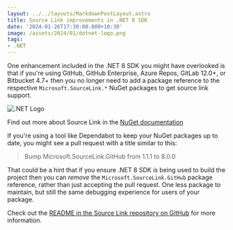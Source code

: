 ```yaml
---
layout: ../../layouts/MarkdownPostLayout.astro
title: Source Link improvements in .NET 8 SDK
date: '2024-01-26T17:30:00.000+10:30'
image: /assets/2024/01/dotnet-logo.png
tags:
- .NET
---
```


One enhancement included in the .NET 8 SDK you might have overlooked is that if you're using GitHub, GitHub Enterprise, Azure Repos, GitLab 12.0+, or Bitbucket 4.7+ then you no longer need to add a package reference to the respective `Microsoft.SourceLink.*` NuGet packages to get source link support.

![.NET Logo](/assets/2024/01/dotnet-logo.png)

Find out more about Source Link in the [NuGet documentation](https://learn.microsoft.com/dotnet/standard/library-guidance/sourcelink?WT.mc_id=DOP-MVP-5001655)

If you're using a tool like Dependabot to keep your NuGet packages up to date, you might see a pull request with a title similar to this:

> Bump Microsoft.SourceLink.GitHub from 1.1.1 to 8.0.0

That could be a hint that if you ensure .NET 8 SDK is being used to build the project then you can *remove* the `Microsoft.SourceLink.GitHub` package reference, rather than just accepting the pull request. One less package to maintain, but still the same debugging experience for users of your package.

Check out the [README in the Source Link repository on GitHub](https://github.com/dotnet/sourcelink#using-source-link-in-net-projects) for more information.
